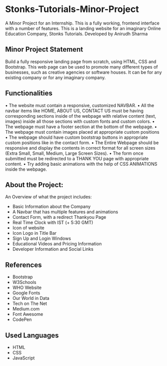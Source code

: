 # Stonks-Tutorials-Minor-Project
A Minor Project for an Internship. This is a fully working, frontend interface with a number of features.
This is a landing website for an imaginary Online Education Company, Stonks Tutorials. Developed by Anirudh Sharma

## Minor Project Statement
Build a fully responsive landing page from scratch, using HTML, CSS and Bootstrap. This web page can be used to promote many different types of businesses, such as creative agencies or software houses. It can be for any existing company or for any imaginary company. 

## Functionalities
•	The website must contain a responsive, customized NAVBAR.
•	All the navbar items like HOME, ABOUT US, CONTACT US must be having corresponding sections inside of the webpage with relative content (text, images) inside all those sections with custom fonts and custom colors.
•	The webpage must have a footer section at the bottom of the webpage.
•	The webpage must contain images placed at appropriate custom positions 
•	The webpage should have custom bootstrap buttons in appropriate custom positions like in the contact form.
•	 The Entire Webpage should be responsive and display the contents in correct format for all screen sizes (Extra Small, Small, Medium, Large Screen Sizes). 
•	The form once submitted must be redirected to a THANK YOU page with appropriate content.
•	Try adding basic animations with the help of CSS ANIMATIONS inside the webpage.


## About the Project:
An Overview of what the project includes:
- Basic Information about the Company
- A Navbar that has multiple features and animations
- Contact Form, with a redirect Thankyou Page
- Real Time Clock with IST (+ 5:30 GMT)
- Icon of website
- Icon Logo in Title Bar
- Sign Up and Login Windows
- Educational Videos and Pricing Information
- Developer Information and Social Links

## References
- Bootstrap
- W3Schools
- WHO Website
- Google Fonts
- Our World in Data
- Tech on The Net
- Medium.com
- Font Awesome
- CodePen

  
## Used Languages
* HTML
* CSS
* JavaScript
